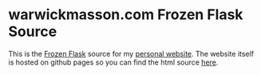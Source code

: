 # warwickmasson.com Frozen Flask Source

This is the [Frozen Flask](http://pythonhosted.org/Frozen-Flask/) source for my [personal website](warwickmasson.com).
The website itself is hosted on github pages so you can find the html source [here](https://github.com/WarwickMasson/warwickmasson.github.com).
